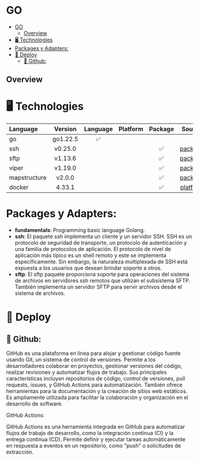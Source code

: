 # GO

<!-- TOC -->
* [GO](#go)
  * [Overview](#overview)
* [🖥️ Technologies](#-technologies)
* [Packages y Adapters:](#packages-y-adapters)
* [🚀 Deploy](#-deploy)
  * [🪼 Github:](#-github)
<!-- TOC -->

## Overview

# 🖥️ Technologies

| Language     | Version  | Language | Platform | Package |                     Source                     |
|:-------------|:--------:|:--------:|----------|:-------:|:----------------------------------------------:|
| go           | go1.22.5 |    ✅     |          |         |                                                |
| ssh          | v0.25.0  |          |          |    ✅    |       [package](golang.org/x/crypto/ssh)       |
| sftp         | v1.13.6  |          |          |    ✅    |         [package](github.com/pkg/sftp)         |
| viper        | v1.19.0  |          |          |    ✅    |       [package](github.com/spf13/viper)        |
| mapstructure |  v2.0.0  |          |          |    ✅    | [package](github.com/go-viper/mapstructure/v2) |
| docker       |  4.33.1  |          |          |    ✅    |      [platform](https://www.docker.com/)       |

# Packages y Adapters:

- **fundamentals**: Programming basic language Golang.
- **ssh**:
  El paquete ssh implementa un cliente y un servidor SSH.
  SSH es un protocolo de seguridad de transporte, un protocolo de autenticación y una familia de protocolos de
  aplicación. El protocolo de nivel de aplicación más típico es un shell remoto y este se implementa específicamente.
  Sin embargo, la naturaleza multiplexada de SSH está expuesta a los usuarios que desean brindar soporte a otros.
- **sftp**:
  El sftp paquete proporciona soporte para operaciones del sistema de archivos en servidores ssh remotos que utilizan el
  subsistema SFTP. También implementa un servidor SFTP para servir archivos desde el sistema de archivos.

# 🚀 Deploy

## 🪼 Github:

GitHub es una plataforma en línea para alojar y gestionar código fuente usando Git, un sistema de control de versiones.
Permite a los desarrolladores colaborar en proyectos, gestionar versiones del código, realizar revisiones y automatizar
flujos de trabajo. Sus principales características incluyen repositorios de código, control de versiones, pull requests,
issues, y GitHub Actions para automatización. También ofrece herramientas para la documentación y la creación de sitios
web estáticos. Es ampliamente utilizada para facilitar la colaboración y organización en el desarrollo de software.

GitHub Actions:

GitHub Actions es una herramienta integrada en GitHub para automatizar flujos de trabajo de desarrollo, como la
integración continua (CI) y la entrega continua (CD). Permite definir y ejecutar tareas automáticamente en respuesta a
eventos en un repositorio, como "push" o solicitudes de extracción.